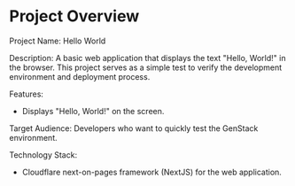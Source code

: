 # Project Overview

Project Name: Hello World

Description: A basic web application that displays the text "Hello, World!" in the browser. This project serves as a simple test to verify the development environment and deployment process.

Features:

*   Displays "Hello, World!" on the screen.

Target Audience: Developers who want to quickly test the GenStack environment.

Technology Stack:

*   Cloudflare next-on-pages framework (NextJS) for the web application.